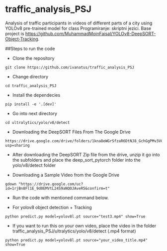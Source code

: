 # traffic_analysis_PSJ
Analysis of traffic participants in videos of different parts of a city using YOLOv8 pre-trained model for class Programiranje: skriptni jezici.
Base project is https://github.com/MuhammadMoinFaisal/YOLOv8-DeepSORT-Object-Tracking.

##Steps to run the code
- Clone the repository
```
git clone https://github.com/ivanatus/traffic_analysis_PSJ
```
- Change directory
```
cd traffic_analysis_PSJ
```
- Install the dependecies
```
pip install -e '.[dev]'
```

- Go into next directory
```
cd ultralytics/yolo/v8/detect
```
- Downloading the DeepSORT Files From The Google Drive 
```
https://drive.google.com/drive/folders/1kna8eWGrSfzaR6DtNJ8_GchGgPMv3VC8?usp=sharing
```
- After downloading the DeepSORT Zip file from the drive, unzip it go into the subfolders and place the deep_sort_pytorch folder into the yolo/v8/detect folder

- Downloading a Sample Video from the Google Drive
```
gdown "https://drive.google.com/uc?id=1rjBn8Fl1E_9d0EMVtL24S9aNQOJAveR5&confirm=t"
```

- Run the code with mentioned command below.

- For yolov8 object detection + Tracking
```
python predict.py model=yolov8l.pt source="test3.mp4" show=True
```
- If you want to run this on your own video, place the video in the folder traffic_analysis_PSJ/ultralytics/yolo/v8/detect (.mp4 format)

```
python predict.py model=yolov8l.pt source="your_video_title.mp4" show=True
```

